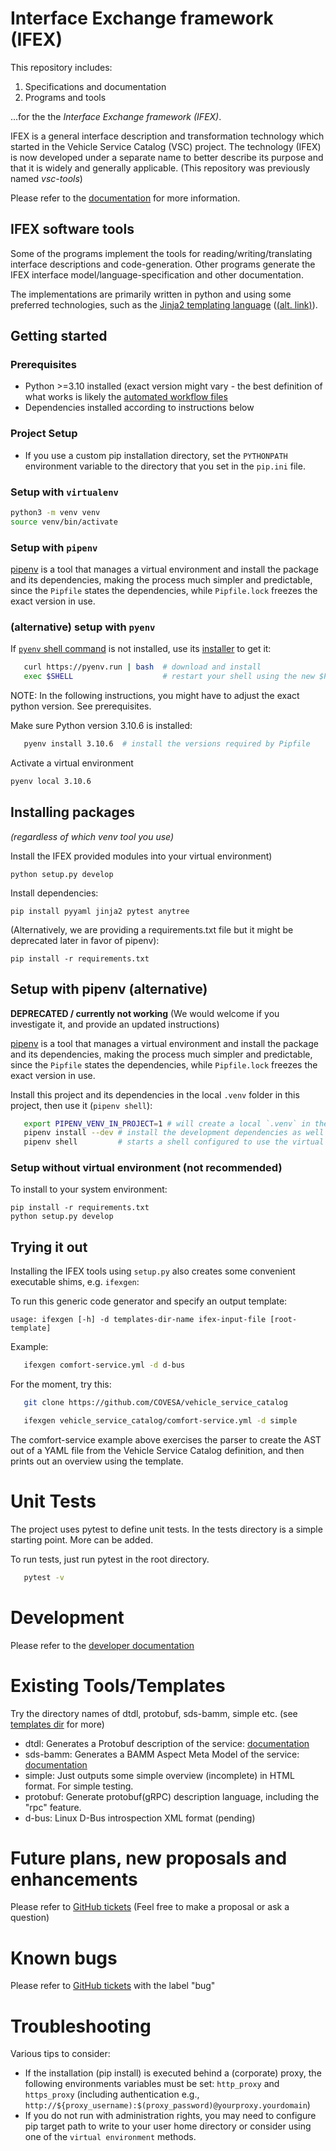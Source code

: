 # Interface Exchange framework (IFEX)

This repository includes:

1. Specifications and documentation
2. Programs and tools

...for the the *Interface Exchange framework (IFEX)*.

IFEX is a general interface description and transformation technology which
started in the Vehicle Service Catalog (VSC) project.  The technology (IFEX) is
now developed under a separate name to better describe its purpose and that it
is widely and generally applicable.  (This repository was previously named
_vsc-tools_)

Please refer to the [documentation](https://covesa.github.io/ifex) for more information.

## IFEX software tools

Some of the programs implement the tools for reading/writing/translating
interface descriptions and code-generation.  Other programs generate the IFEX
interface model/language-specification and other documentation.

The implementations are primarily written in python and using some preferred
technologies, such as the [Jinja2 templating language](https://jinja.palletsprojects.com) 
([(alt.  link)](https://jinja2docs.readthedocs.io/en/stable/)).

## Getting started

### Prerequisites
* Python >=3.10 installed (exact version might vary - the best definition of what works is likely the [automated workflow files](https://github.com/COVESA/ifex/tree/master/.github/workflows)
* Dependencies installed according to instructions below

### Project Setup

* If you use a custom pip installation directory, set the `PYTHONPATH` environment variable to the directory that you set in the `pip.ini` file.

### Setup with `virtualenv`

```sh
python3 -m venv venv
source venv/bin/activate
```

### Setup with `pipenv`
[pipenv](https://pypi.org/project/pipenv/) is a tool that manages a virtual environment and install the package and its dependencies, making the process much simpler and predictable, since the `Pipfile` states the dependencies, while `Pipfile.lock` freezes the exact version in use.

### (alternative) setup with `pyenv`

If [`pyenv` shell command](https://github.com/pyenv/pyenv) is not installed, use its [installer](https://github.com/pyenv/pyenv-installer) to get it:

```bash
   curl https://pyenv.run | bash  # download and install
   exec $SHELL                    # restart your shell using the new $PATH
```

NOTE: In the following instructions, you might have to adjust the exact python version.  See prerequisites.

Make sure Python version 3.10.6 is installed:
```bash
   pyenv install 3.10.6  # install the versions required by Pipfile
```

Activate a virtual environment
```sh
pyenv local 3.10.6
```

## Installing packages

_(regardless of which venv tool you use)_

Install the IFEX provided modules into your virtual environment)
```
python setup.py develop

```
Install dependencies:
```
pip install pyyaml jinja2 pytest anytree
```
(Alternatively, we are providing a requirements.txt file but it might be
deprecated later in favor of pipenv):

```
pip install -r requirements.txt
```

## Setup  with pipenv (alternative)

**DEPRECATED / currently not working**
(We would welcome if you investigate it, and provide an updated instructions)

[pipenv](https://pypi.org/project/pipenv/) is a tool that manages a virtual environment and install the package and its dependencies, making the process much simpler and predictable, since the `Pipfile` states the dependencies, while `Pipfile.lock` freezes the exact version in use.

Install this project and its dependencies in the local `.venv` folder in this project, then use it (`pipenv shell`):
```bash
   export PIPENV_VENV_IN_PROJECT=1 # will create a local `.venv` in the project, otherwise uses global location
   pipenv install --dev # install the development dependencies as well
   pipenv shell         # starts a shell configured to use the virtual environment
```

### Setup without virtual environment (not recommended)

To install to your system environment:
```
pip install -r requirements.txt
python setup.py develop
```

## Trying it out

Installing the IFEX tools using `setup.py` also creates some convenient
executable shims, e.g. `ifexgen`:

To run this generic code generator and specify an output template:

```
usage: ifexgen [-h] -d templates-dir-name ifex-input-file [root-template]
```

Example:
```bash
   ifexgen comfort-service.yml -d d-bus
```

For the moment, try this:

```bash
   git clone https://github.com/COVESA/vehicle_service_catalog

   ifexgen vehicle_service_catalog/comfort-service.yml -d simple 
```

The comfort-service example above exercises the parser to create the AST out
of a YAML file from the Vehicle Service Catalog definition, and then prints
out an overview using the template.

# Unit Tests

The project uses pytest to define unit tests. In the tests directory is a
simple starting point. More can be added.

To run tests, just run pytest in the root directory.

```bash
   pytest -v
```

# Development

Please refer to the [developer documentation](https://covesa.github.io/ifex/developers-manual)

# Existing Tools/Templates

Try the directory names of dtdl, protobuf, sds-bamm, simple etc.  (see [templates dir](https://github.com/COVESA/ifex/tree/master/ifex/templates) for more)

- dtdl: Generates a Protobuf description of the service: [documentation](ifex/templates/protobuf.md)
- sds-bamm:  Generates a BAMM Aspect Meta Model of the service: [documentation](ifex/templates/sds-bamm-aspect-model.md)
- simple: Just outputs some simple overview (incomplete) in HTML format.  For simple testing.
- protobuf: Generate protobuf(gRPC) description language, including the "rpc" feature.
- d-bus: Linux D-Bus introspection XML format (pending)

# Future plans, new proposals and enhancements

Please refer to [GitHub tickets](https://github.com/COVESA/ifex/issues)
(Feel free to make a proposal or ask a question)

# Known bugs

Please refer to [GitHub tickets](https://github.com/COVESA/ifex/issues)
with the label "bug"

# Troubleshooting

Various tips to consider:

* If the installation (pip install) is executed behind a (corporate) proxy, the following environments variables must be set: `http_proxy` and `https_proxy` (including authentication e.g., `http://${proxy_username):$(proxy_password)@yourproxy.yourdomain`)
* If you do not run with administration rights, you may need to configure pip target path to write to your user home directory or consider using one of the `virtual environment` methods.


